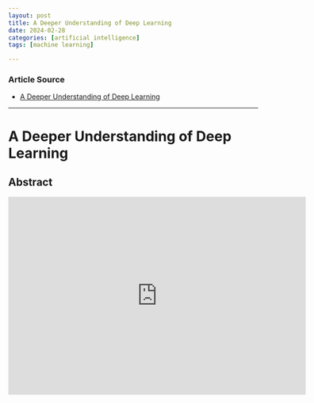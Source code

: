 ```yaml
---
layout: post
title: A Deeper Understanding of Deep Learning
date: 2024-02-28
categories: [artificial intelligence]
tags: [machine learning]

---
```


### Article Source


* [A Deeper Understanding of Deep Learning](https://www.youtube.com/watch?v=ekUWO_pI2M8&list=PLe0J3_6vYq7s4Xm5TEhJ_uTn9x3l9Y4Hc&index=3)

---

# A Deeper Understanding of Deep Learning


## Abstract


<iframe width="600" height="400" src="https://www.youtube.com/embed/ekUWO_pI2M8?si=3SbEII2cZ4EPUd-b" title="YouTube video player" frameborder="0" allow="accelerometer; autoplay; clipboard-write; encrypted-media; gyroscope; picture-in-picture; web-share" allowfullscreen></iframe>
